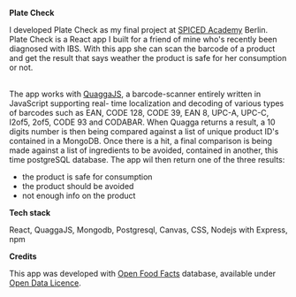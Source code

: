 <strong>Plate Check</strong>
<p>I developed Plate Check as my final project at <a href="https://www.spiced-academy.com/en/program/full-stack-web-development/?gclid=CjwKCAjw4MP5BRBtEiwASfwALxpOPOTnCn-ZlPACzpYwRih4SSzYRfxkCuOBJcq71BpkHsr1naRbwRoCStYQAvD_BwE">SPICED Academy</a> Berlin.
Plate Check is a React app I built for a friend of mine who's recently been diagnosed with IBS. With this app she can scan the barcode of a product and get the result that says weather the product is safe for her consumption or not.
<br></br>

<p>The app works with <a href="https://serratus.github.io/quaggaJS/">QuaggaJS</a>, a barcode-scanner entirely written in JavaScript supporting real- time localization and decoding of various types of barcodes such as EAN, CODE 128, CODE 39, EAN 8, UPC-A, UPC-C, I2of5, 2of5, CODE 93 and CODABAR. When Quagga returns a result, a 10 digits number is then being compared
against a list of unique product ID's contained in a MongoDB. Once there is a hit, a final comparison is being made against a list of ingredients to be avoided, contained in another, this time postgreSQL database. The app wil then return one of the three results:</p>
<ul>
<li>the product is safe for consumption</li>
<li>the product should be avoided</li>
<li>not enough info on the product</li>
</ul>

<strong>Tech stack</strong>
<p>React, QuaggaJS, Mongodb, Postgresql, Canvas, CSS, Nodejs with Express, npm</p>

<strong>Credits</strong>
<p>This app was developed with <a href="https://world.openfoodfacts.org/data">Open Food Facts</a> database, available under <a href="https://opendatacommons.org/licenses/odbl/1-0/">Open Data Licence</a>.</p>



